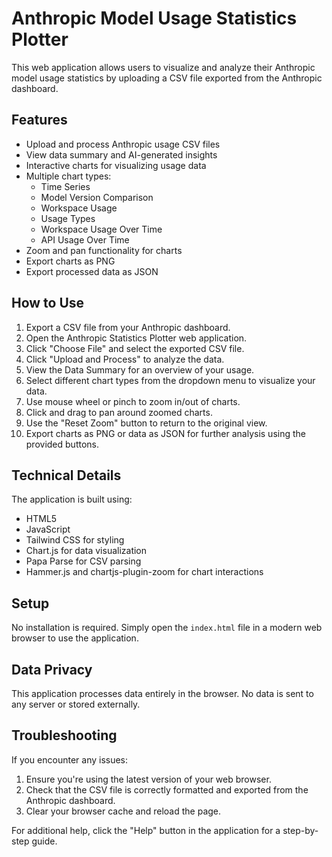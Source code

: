 # Anthropic Model Usage Statistics Plotter

This web application allows users to visualize and analyze their Anthropic model usage statistics by uploading a CSV file exported from the Anthropic dashboard.

## Features

- Upload and process Anthropic usage CSV files
- View data summary and AI-generated insights
- Interactive charts for visualizing usage data
- Multiple chart types:
  - Time Series
  - Model Version Comparison
  - Workspace Usage
  - Usage Types
  - Workspace Usage Over Time
  - API Usage Over Time
- Zoom and pan functionality for charts
- Export charts as PNG
- Export processed data as JSON

## How to Use

1. Export a CSV file from your Anthropic dashboard.
2. Open the Anthropic Statistics Plotter web application.
3. Click "Choose File" and select the exported CSV file.
4. Click "Upload and Process" to analyze the data.
5. View the Data Summary for an overview of your usage.
6. Select different chart types from the dropdown menu to visualize your data.
7. Use mouse wheel or pinch to zoom in/out of charts.
8. Click and drag to pan around zoomed charts.
9. Use the "Reset Zoom" button to return to the original view.
10. Export charts as PNG or data as JSON for further analysis using the provided buttons.

## Technical Details

The application is built using:

- HTML5
- JavaScript
- Tailwind CSS for styling
- Chart.js for data visualization
- Papa Parse for CSV parsing
- Hammer.js and chartjs-plugin-zoom for chart interactions

## Setup

No installation is required. Simply open the `index.html` file in a modern web browser to use the application.

## Data Privacy

This application processes data entirely in the browser. No data is sent to any server or stored externally.

## Troubleshooting

If you encounter any issues:

1. Ensure you're using the latest version of your web browser.
2. Check that the CSV file is correctly formatted and exported from the Anthropic dashboard.
3. Clear your browser cache and reload the page.

For additional help, click the "Help" button in the application for a step-by-step guide.